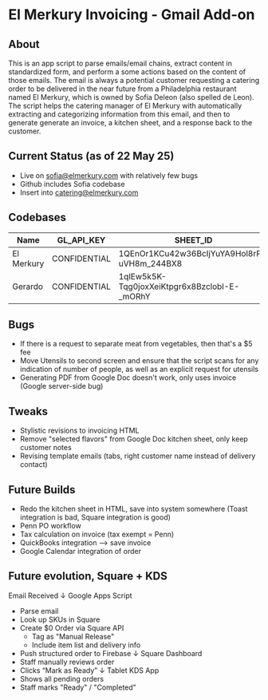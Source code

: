 # El Merkury Invoicing - Gmail Add-on
## About
This is an app script to parse emails/email chains, extract content in standardized form, and perform a some actions based on the content of those emails. The email is always a potential customer requesting a catering order to be delivered in the near future from a Philadelphia restaurant named El Merkury, which is owned by Sofia Deleon (also spelled de Leon). The script helps the catering manager of El Merkury with automatically extracting and categorizing information from this email, and then to generate generate an invoice, a kitchen sheet, and a response back to the customer.

## Current Status (as of 22 May 25)
- Live on sofia@elmerkury.com with relatively few bugs
- Github includes Sofia codebase
- Insert into catering@elmerkury.com

## Codebases
| Name    | GL_API_KEY      | SHEET_ID         |
|---------|------------------|------------------|
| El Merkury   | CONFIDENTIAL   | 1QEnOr1KCu42w36BcIjYuYA9Hol8rPj-uVH8m_244BX8  |
| Gerardo | CONFIDENTIAL   | 1qlEw5k5K-Tqg0joxXeiKtpgr6x8BzclobI-E-_mORhY  |


## Bugs
- If there is a request to separate meat from vegetables, then that's a $5 fee
- Move Utensils to second screen and ensure that the script scans for any indication of number of people, as well as an explicit request for utensils
- Generating PDF from Google Doc doesn't work, only uses invoice (Google server-side bug)

## Tweaks
- Stylistic revisions to invoicing HTML
- Remove "selected flavors" from Google Doc kitchen sheet, only keep customer notes
- Revising template emails (tabs, right customer name instead of delivery contact)

## Future Builds
- Redo the kitchen sheet in HTML, save into system somewhere (Toast integration is bad, Square integration is good)
- Penn PO workflow
- Tax calculation on invoice (tax exempt = Penn)
- QuickBooks integration --> save invoice
- Google Calendar integration of order

## Future evolution, Square + KDS
Email Received
  ↓
Google Apps Script
  - Parse email
  - Look up SKUs in Square
  - Create $0 Order via Square API
      - Tag as "Manual Release"
      - Include item list and delivery info
  - Push structured order to Firebase
      ↓
Square Dashboard
  - Staff manually reviews order
  - Clicks “Mark as Ready”
      ↓
Tablet KDS App
  - Shows all pending orders
  - Staff marks "Ready" / "Completed"
